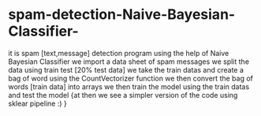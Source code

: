 # spam-detection-Naive-Bayesian-Classifier-
it is spam [text,message] detection program using the help of Naive Bayesian Classifier
 we import a data sheet of spam messages
 we  split the data using train test [20% test data]
 we take the train datas and create a bag of word using the CountVectorizer function
 we then convert the bag of words [train data] into arrays
 we then train the model using the train datas and test the model
 {at then we see a simpler version of the code using sklear pipeline :) }
